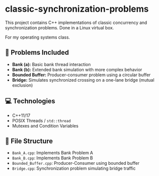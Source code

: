 # classic-synchronization-problems
This project contains C++ implementations of classic concurrency and synchronization problems. Done in a Linux virtual box.

For my operating systems class.

## 🔧 Problems Included
- **Bank (a):** Basic bank thread interaction
- **Bank (b):** Extended bank simulation with more complex behavior
- **Bounded Buffer:** Producer-consumer problem using a circular buffer
- **Bridge:** Simulates synchronized crossing on a one-lane bridge (mutual exclusion)

## 💻 Technologies
- C++11/17
- POSIX Threads / `std::thread`
- Mutexes and Condition Variables

## 📁 File Structure
- `Bank_A.cpp`: Implements Bank Problem A
- `Bank_B.cpp`: Implements Bank Problem B
- `Bounded_Buffer.cpp`: Producer-Consumer using bounded buffer
- `Bridge.cpp`: Synchronization problem simulating bridge traffic
